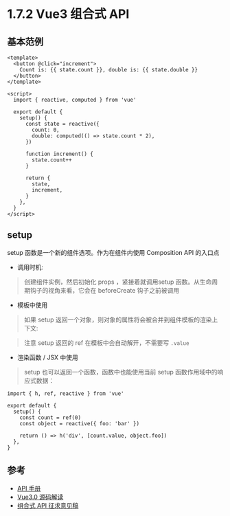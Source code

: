 # 1.7.2 Vue3 组合式 API

## 基本范例

```
<template>
  <button @click="increment">
    Count is: {{ state.count }}, double is: {{ state.double }}
  </button>
</template>

<script>
  import { reactive, computed } from 'vue'

  export default {
    setup() {
      const state = reactive({
        count: 0,
        double: computed(() => state.count * 2),
      })

      function increment() {
        state.count++
      }

      return {
        state,
        increment,
      }
    },
  }
</script>
```

## setup
setup 函数是一个新的组件选项。作为在组件内使用 Composition API 的入口点


- 调用时机:

>创建组件实例，然后初始化 props ，紧接着就调用setup 函数。从生命周期钩子的视角来看，它会在 beforeCreate 钩子之前被调用

- 模板中使用

>如果 setup 返回一个对象，则对象的属性将会被合并到组件模板的渲染上下文:

>注意 setup 返回的 ref 在模板中会自动解开，不需要写 `.value`

- 渲染函数 / JSX 中使用

>setup 也可以返回一个函数，函数中也能使用当前 setup 函数作用域中的响应式数据：

```
import { h, ref, reactive } from 'vue'

export default {
  setup() {
    const count = ref(0)
    const object = reactive({ foo: 'bar' })

    return () => h('div', [count.value, object.foo])
  },
}
```

## 参考
- [API 手册](https://vue-composition-api-rfc.netlify.app/zh/api.html)
- [Vue3.0 源码解读](https://hkc452.github.io/slamdunk-the-vue3/)
- [组合式 API 征求意见稿](https://vue-composition-api-rfc.netlify.app/zh/#%E6%A6%82%E8%BF%B0)
